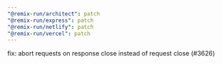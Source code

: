```yaml
---
"@remix-run/architect": patch
"@remix-run/express": patch
"@remix-run/netlify": patch
"@remix-run/vercel": patch
---
```


fix: abort requests on response close instead of request close (#3626)
